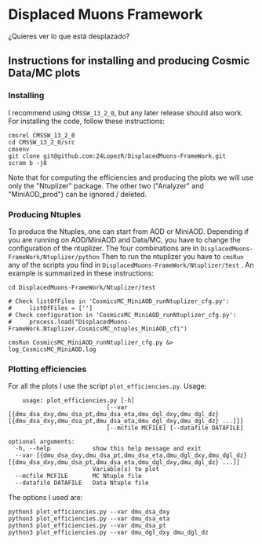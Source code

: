 # Displaced Muons Framework

¿Quieres ver lo que está desplazado?

## Instructions for installing and producing Cosmic Data/MC plots
### Installing
I recommend using `CMSSW_13_2_0`, but any later release should also work.
For installing the code, follow these instructions:

    cmsrel CMSSW_13_2_0
    cd CMSSW_13_2_0/src
    cmsenv
    git clone git@github.com:24LopezR/DisplacedMuons-FrameWork.git
    scram b -j8
Note that for computing the efficiencies and producing the plots we will use only the "Ntuplizer" package. The other two ("Analyzer" and "MiniAOD_prod") can be ignored / deleted.
### Producing Ntuples
To produce the Ntuples, one can start from AOD or MiniAOD. Depending if you are running on AOD/MiniAOD and Data/MC, you have to change the configuration of the ntuplizer. The four combinations are in `DisplacedMuons-FrameWork/Ntuplizer/python`
Then to run the ntuplizer you have to `cmsRun` any of the scripts you find in `DisplacedMuons-FrameWork/Ntuplizer/test` .
An example is summarized in these instructions:

    cd DisplacedMuons-FrameWork/Ntuplizer/test
    
    # Check listOfFiles in 'CosmicsMC_MiniAOD_runNtuplizer_cfg.py':
    #     listOfFiles = ['']
    # Check configuration in 'CosmicsMC_MiniAOD_runNtuplizer_cfg.py':
    #     process.load("DisplacedMuons-FrameWork.Ntuplizer.CosmicsMC_ntuples_MiniAOD_cfi")
    
    cmsRun CosmicsMC_MiniAOD_runNtuplizer_cfg.py &> log_CosmicsMC_MiniAOD.log
### Plotting efficiencies
For all the plots I use the script `plot_efficiencies.py`.
Usage:

        usage: plot_efficiencies.py [-h]
                                [--var [{dmu_dsa_dxy,dmu_dsa_pt,dmu_dsa_eta,dmu_dgl_dxy,dmu_dgl_dz} [{dmu_dsa_dxy,dmu_dsa_pt,dmu_dsa_eta,dmu_dgl_dxy,dmu_dgl_dz} ...]]]
                                [--mcfile MCFILE] [--datafile DATAFILE]
    
    optional arguments:
      -h, --help            show this help message and exit
      --var [{dmu_dsa_dxy,dmu_dsa_pt,dmu_dsa_eta,dmu_dgl_dxy,dmu_dgl_dz} [{dmu_dsa_dxy,dmu_dsa_pt,dmu_dsa_eta,dmu_dgl_dxy,dmu_dgl_dz} ...]]
                            Variable(s) to plot
      --mcfile MCFILE       MC Ntuple file
      --datafile DATAFILE   Data Ntuple file
The options I used are:

    python3 plot_efficiencies.py --var dmu_dsa_dxy
    python3 plot_efficiencies.py --var dmu_dsa_eta
    python3 plot_efficiencies.py --var dmu_dsa_pt
    python3 plot_efficiencies.py --var dmu_dgl_dxy dmu_dgl_dz